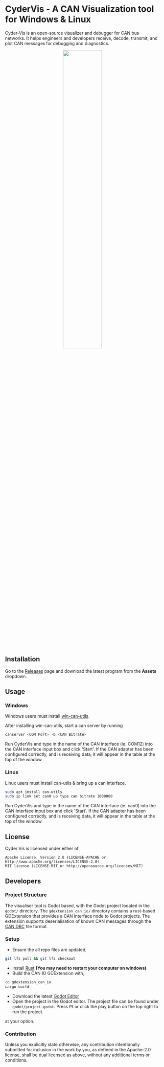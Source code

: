 # CyderVis - A CAN Visualization tool for Windows & Linux

Cyder-Vis is an open-source visualizer and debugger for CAN bus networks. It helps engineers and developers receive, decode, transmit, and plot CAN messages for debugging and diagnostics.

<p align="center">
    <img src="godot/screenshot.png" width="50%">
</p>

## Installation

Go to the [Releases](https://github.com/Cyborg-Dynamics-Engineering/cyder-vis/releases) page and download the latest program from the **Assets** dropdown.

## Usage

### Windows

Windows users must install [win-can-utils](https://github.com/Cyborg-Dynamics-Engineering/win-can-utils).

After installing win-can-utils, start a can server by running

```bash
canserver <COM Port> -b <CAN Bitrate>
```
Run CyderVis and type in the name of the CAN interface (ie. COM12) into the CAN Interface input box and click 'Start'.
If the CAN adapter has been configured correctly, and is receiving data, it will appear in the table at the top of the window.

### Linux

Linux users must install can-utils & bring up a can interface.

```bash
sudo apt install can-utils
sudo ip link set can0 up type can bitrate 1000000
```
Run CyderVis and type in the name of the CAN interface (ie. can0) into the CAN Interface input box and click 'Start'.
If the CAN adapter has been configured correctly, and is receiving data, it will appear in the table at the top of the window.

## License

Cyder Vis is licensed under either of

    Apache License, Version 2.0 (LICENSE-APACHE or http://www.apache.org/licenses/LICENSE-2.0)
    MIT license (LICENSE-MIT or http://opensource.org/licenses/MIT)


## Developers

### Project Structure

The visualiser tool is Godot based, with the Godot project located in the `godot/` directory. The `gdextension_can_io/` directory contains a rust-based GDExtension that provides a CAN interface node to Godot projects. The extension supports deserialisation of known CAN messages through the [CAN DBC](https://www.csselectronics.com/pages/can-dbc-file-database-intro) file format.

### Setup

- Ensure the all repo files are updated,

```bash
git lfs pull && git lfs checkout
```

- Install [Rust](https://www.rust-lang.org/tools/install) **(You may need to restart your computer on windows)**
- Build the CAN IO GDExtension with,

```bash
cd gdextension_can_io
cargo build
```

- Download the latest [Godot Editor](https://godotengine.org/)
- Open the project in the Godot editor. The project file can be found under `godot/project.godot`. Press `F5` or click the play button on the top right to run the project.

at your option.

### Contribution

Unless you explicitly state otherwise, any contribution intentionally submitted for inclusion in the work by you, as defined in the Apache-2.0 license, shall be dual licensed as above, without any additional terms or conditions.
